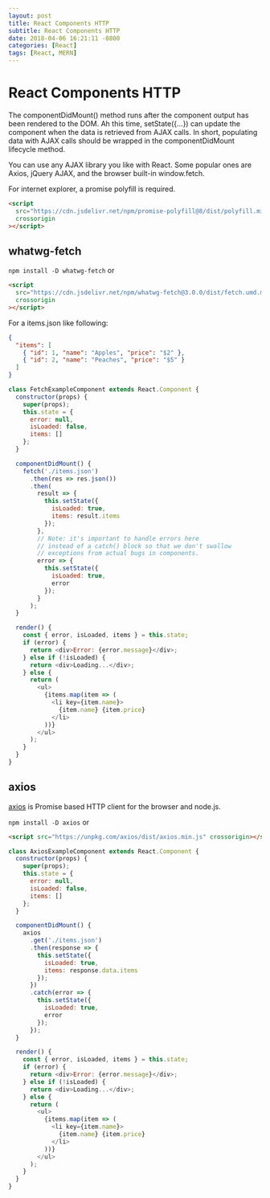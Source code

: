 ```yaml
---
layout: post
title: React Components HTTP
subtitle: React Components HTTP
date: 2018-04-06 16:21:11 -0800
categories: [React]
tags: [React, MERN]
---
```


# React Components HTTP

The componentDidMount() method runs after the component output has been rendered to the DOM. Ah this time, setState({...}) can update the component when the data is retrieved from AJAX calls. In short, populating data with AJAX calls should be wrapped in the componentDidMount lifecycle method.

You can use any AJAX library you like with React. Some popular ones are Axios, jQuery AJAX, and the browser built-in window.fetch.

For internet explorer, a promise polyfill is required.

```html
<script
  src="https://cdn.jsdelivr.net/npm/promise-polyfill@8/dist/polyfill.min.js"
  crossorigin
></script>
```

## whatwg-fetch

`npm install -D whatwg-fetch` or

```html
<script
  src="https://cdn.jsdelivr.net/npm/whatwg-fetch@3.0.0/dist/fetch.umd.min.js"
  crossorigin
></script>
```

For a items.json like following:

```json
{
  "items": [
    { "id": 1, "name": "Apples", "price": "$2" },
    { "id": 2, "name": "Peaches", "price": "$5" }
  ]
}
```

```js
class FetchExampleComponent extends React.Component {
  constructor(props) {
    super(props);
    this.state = {
      error: null,
      isLoaded: false,
      items: []
    };
  }

  componentDidMount() {
    fetch('./items.json')
      .then(res => res.json())
      .then(
        result => {
          this.setState({
            isLoaded: true,
            items: result.items
          });
        },
        // Note: it's important to handle errors here
        // instead of a catch() block so that we don't swallow
        // exceptions from actual bugs in components.
        error => {
          this.setState({
            isLoaded: true,
            error
          });
        }
      );
  }

  render() {
    const { error, isLoaded, items } = this.state;
    if (error) {
      return <div>Error: {error.message}</div>;
    } else if (!isLoaded) {
      return <div>Loading...</div>;
    } else {
      return (
        <ul>
          {items.map(item => (
            <li key={item.name}>
              {item.name} {item.price}
            </li>
          ))}
        </ul>
      );
    }
  }
}
```

## axios

[axios](https://github.com/axios/axios) is Promise based HTTP client for the browser and node.js.

`npm install -D axios` or

```html
<script src="https://unpkg.com/axios/dist/axios.min.js" crossorigin></script>
```

```js
class AxiosExampleComponent extends React.Component {
  constructor(props) {
    super(props);
    this.state = {
      error: null,
      isLoaded: false,
      items: []
    };
  }

  componentDidMount() {
    axios
      .get('./items.json')
      .then(response => {
        this.setState({
          isLoaded: true,
          items: response.data.items
        });
      })
      .catch(error => {
        this.setState({
          isLoaded: true,
          error
        });
      });
  }

  render() {
    const { error, isLoaded, items } = this.state;
    if (error) {
      return <div>Error: {error.message}</div>;
    } else if (!isLoaded) {
      return <div>Loading...</div>;
    } else {
      return (
        <ul>
          {items.map(item => (
            <li key={item.name}>
              {item.name} {item.price}
            </li>
          ))}
        </ul>
      );
    }
  }
}
```
